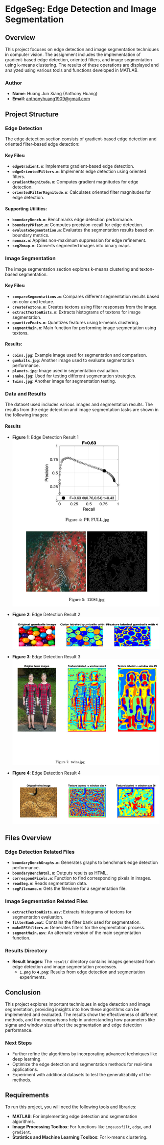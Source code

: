 # EdgeSeg: Edge Detection and Image Segmentation

## Overview

This project focuses on edge detection and image segmentation techniques in computer vision. The assignment includes the implementation of gradient-based edge detection, oriented filters, and image segmentation using k-means clustering. The results of these operations are displayed and analyzed using various tools and functions developed in MATLAB.

### Author
- **Name**: Huang Jun Xiang (Anthony Huang)
- **Email**: anthonyhuang1909@gmail.com

## Project Structure

### Edge Detection

The edge detection section consists of gradient-based edge detection and oriented filter-based edge detection:

#### Key Files:
- **`edgeGradient.m`**: Implements gradient-based edge detection.
- **`edgeOrientedFilters.m`**: Implements edge detection using oriented filters.
- **`gradientMagnitude.m`**: Computes gradient magnitudes for edge detection.
- **`orientedFilterMagnitude.m`**: Calculates oriented filter magnitudes for edge detection.

#### Supporting Utilities:
- **`boundaryBench.m`**: Benchmarks edge detection performance.
- **`boundaryPRfast.m`**: Computes precision-recall for edge detection.
- **`evaluateSegmentation.m`**: Evaluates the segmentation results based on boundary metrics.
- **`nonmax.m`**: Applies non-maximum suppression for edge refinement.
- **`seg2bmap.m`**: Converts segmented images into binary maps.

### Image Segmentation

The image segmentation section explores k-means clustering and texton-based segmentation.

#### Key Files:
- **`compareSegmentations.m`**: Compares different segmentation results based on color and texture.
- **`createTextons.m`**: Creates textons using filter responses from the image.
- **`extractTextonHists.m`**: Extracts histograms of textons for image segmentation.
- **`quantizeFeats.m`**: Quantizes features using k-means clustering.
- **`segmentMain.m`**: Main function for performing image segmentation using textons.

#### Results:
- **`coins.jpg`**: Example image used for segmentation and comparison.
- **`gumballs.jpg`**: Another image used to evaluate segmentation performance.
- **`planets.jpg`**: Image used in segmentation evaluation.
- **`snake.jpg`**: Used for testing different segmentation strategies.
- **`twins.jpg`**: Another image for segmentation testing.

### Data and Results

The dataset used includes various images and segmentation results. The results from the edge detection and image segmentation tasks are shown in the following images:

#### Results
- **Figure 1**: Edge Detection Result 1  
  ![Result 1](result/1.png)

- **Figure 2**: Edge Detection Result 2  
  ![Result 2](result/2.png)

- **Figure 3**: Edge Detection Result 3  
  ![Result 3](result/3.png)

- **Figure 4**: Edge Detection Result 4  
  ![Result 4](result/4.png)

## Files Overview

### Edge Detection Related Files
- **`boundaryBenchGraphs.m`**: Generates graphs to benchmark edge detection performance.
- **`boundaryBenchHtml.m`**: Outputs results as HTML.
- **`correspondPixels.m`**: Function to find corresponding pixels in images.
- **`readSeg.m`**: Reads segmentation data.
- **`segFilename.m`**: Gets the filename for a segmentation file.

### Image Segmentation Related Files
- **`extractTextonHists.asv`**: Extracts histograms of textons for segmentation evaluation.
- **`filterBank.mat`**: Contains the filter bank used for segmentation.
- **`makeRFSfilters.m`**: Generates filters for the segmentation process.
- **`segmentMain.asv`**: An alternate version of the main segmentation function.

### Results Directory
- **Result Images**: The `result/` directory contains images generated from edge detection and image segmentation processes.
  - **`1.png`** to **`4.png`**: Results from edge detection and segmentation experiments.

## Conclusion

This project explores important techniques in edge detection and image segmentation, providing insights into how these algorithms can be implemented and evaluated. The results show the effectiveness of different methods, and the comparisons help in understanding how parameters like sigma and window size affect the segmentation and edge detection performance.

### Next Steps
- Further refine the algorithms by incorporating advanced techniques like deep learning.
- Optimize the edge detection and segmentation methods for real-time applications.
- Experiment with additional datasets to test the generalizability of the methods.

## Requirements

To run this project, you will need the following tools and libraries:
- **MATLAB**: For implementing edge detection and segmentation algorithms.
- **Image Processing Toolbox**: For functions like `imgaussfilt`, `edge`, and `gradient`.
- **Statistics and Machine Learning Toolbox**: For k-means clustering.
